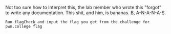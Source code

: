 Not too sure how to Interpret this, the lab member who wrote this "forgot" to write any documentation. This shit, and him, is bananas. B, A-N-A-N-A-S.

`Run flagCheck and input the flag you get from the challenge for pwn.college flag`